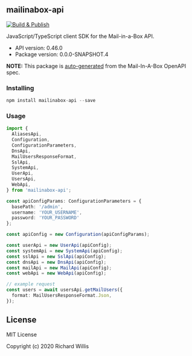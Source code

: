 ## mailinabox-api

[![Build & Publish](https://github.com/badsyntax/mailinabox-api/workflows/Build%20&%20Publish/badge.svg)](https://github.com/badsyntax/mailinabox-api/actions?query=workflow%3A%22Build+%26+Publish%22)

JavaScript/TypeScript client SDK for the Mail-in-a-Box API.

- API version: 0.46.0
- Package version: 0.0.0-SNAPSHOT.4

**NOTE:** This package is [auto-generated](https://github.com/badsyntax/mailinabox-api) from the Mail-In-A-Box OpenAPI spec.

### Installing

```js
npm install mailinabox-api --save
```

### Usage

```ts
import {
  AliasesApi,
  Configuration,
  ConfigurationParameters,
  DnsApi,
  MailUsersResponseFormat,
  SslApi,
  SystemApi,
  UserApi,
  UsersApi,
  WebApi,
} from 'mailinabox-api';

const apiConfigParams: ConfigurationParameters = {
  basePath: '/admin',
  username: 'YOUR_USERNAME',
  password: 'YOUR_PASSWORD'
};

const apiConfig = new Configuration(apiConfigParams);

const userApi = new UserApi(apiConfig);
const systemApi = new SystemApi(apiConfig);
const sslApi = new SslApi(apiConfig);
const dnsApi = new DnsApi(apiConfig);
const mailApi = new MailApi(apiConfig);
const webApi = new WebApi(apiConfig);

// example request
const users = await usersApi.getMailUsers({
  format: MailUsersResponseFormat.Json,
});
```

## License

MIT License

Copyright (c) 2020 Richard Willis

